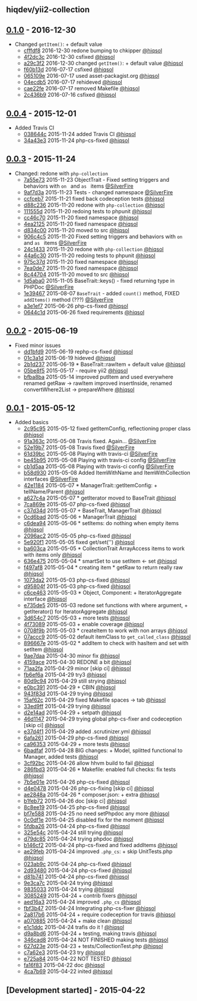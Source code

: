 hiqdev/yii2-collection
----------------------

## [0.1.0] - 2016-12-30

- Changed `getItem()`: + default value
    - [cfffdf8] 2016-12-30 redone bumping to chkipper [@hiqsol]
    - [4f2dc3c] 2016-12-30 csfixed [@hiqsol]
    - [a29c3f2] 2016-12-30 changed `getItem()`: + default value [@hiqsol]
    - [f60b13d] 2016-07-17 csfixed [@hiqsol]
    - [065109e] 2016-07-17 used asset-packagist.org [@hiqsol]
    - [04ecdb5] 2016-07-17 rehideved [@hiqsol]
    - [cae22fe] 2016-07-17 removed Makefile [@hiqsol]
    - [2c436b9] 2016-07-16 csfixed [@hiqsol]

## [0.0.4] - 2015-12-01

- Added Travis CI
    - [038644c] 2015-11-24 added Travis CI [@hiqsol]
    - [34a43e3] 2015-11-24 php-cs-fixed [@hiqsol]

## [0.0.3] - 2015-11-24

- Changed: redone with `php-collection`
    - [7a55e73] 2015-11-23 ObjectTrait - Fixed setting triggers and behaviors with `on ` and `as ` items [@SilverFire]
    - [9af7d3a] 2015-11-23 Tests - changed namespace [@SilverFire]
    - [ccfceb7] 2015-11-21 fixed back codeception tests [@hiqsol]
    - [d88c236] 2015-11-20 redone with `php-collection` [@hiqsol]
    - [111555d] 2015-11-20 redoing tests to phpunit [@hiqsol]
    - [cc46c70] 2015-11-20 fixed namespace [@hiqsol]
    - [4ea2125] 2015-11-20 fixed namespace [@hiqsol]
    - [d834c00] 2015-11-20 moved to src [@hiqsol]
    - [906c4c5] 2015-11-20 Fixed setting triggers and behaviors with `on ` and `as ` items [@SilverFire]
    - [24c1433] 2015-11-20 redone with `php-collection` [@hiqsol]
    - [44a6c30] 2015-11-20 redoing tests to phpunit [@hiqsol]
    - [975c37d] 2015-11-20 fixed namespace [@hiqsol]
    - [7ea0de7] 2015-11-20 fixed namespace [@hiqsol]
    - [8c44704] 2015-11-20 moved to src [@hiqsol]
    - [1d5aba0] 2015-11-05 BaseTrait::keys() - fixed returning type in PHPDoc [@SilverFire]
    - [1e39467] 2015-08-07 `BaseTrait` - added `count()` method, FIXED `addItems()` method (???) [@SilverFire]
    - [a3e1ef7] 2015-06-26 php-cs-fixed [@hiqsol]
    - [0644c1d] 2015-06-26 fixed requirements [@hiqsol]

## [0.0.2] - 2015-06-19

- Fixed minor issues
    - [dd1bfd9] 2015-06-19 rephp-cs-fixed [@hiqsol]
    - [01c3a1d] 2015-06-19 hideved [@hiqsol]
    - [2b1d237] 2015-06-19 * BaseTrait::rawItem + default value [@hiqsol]
    - [05be8f5] 2015-05-17 - require yii2 [@hiqsol]
    - [bfba8ba] 2015-05-14 improved putItem and used everywhere renamed getRaw -> rawItem improved insertInside, renamed convertWhere2List -> prepareWhere [@hiqsol]

## [0.0.1] - 2015-05-12

- Added basics
    - [2c95c95] 2015-05-12 fixed getItemConfig, reflectioning proper class [@hiqsol]
    - [91a363c] 2015-05-08 Travis fixed. Again... [@SilverFire]
    - [52e19b7] 2015-05-08 Travis fixed [@SilverFire]
    - [61d39bc] 2015-05-08 Playing with travis-ci [@SilverFire]
    - [be45b95] 2015-05-08 Playing with travis-ci config [@SilverFire]
    - [cb1d5aa] 2015-05-08 Playing with travis-ci config [@SilverFire]
    - [b58d930] 2015-05-08 Added ItemWithName and ItemWithCollection interfaces [@SilverFire]
    - [42e1184] 2015-05-07 * ManagerTrait::getItemConfig: + tellName/Parent [@hiqsol]
    - [a627c4a] 2015-05-07 * getIterator moved to BaseTrait [@hiqsol]
    - [7ca869e] 2015-05-07 php-cs-fixed [@hiqsol]
    - [c37d34d] 2015-05-07 + BaseTrait, ManagerTrait [@hiqsol]
    - [0cd6bad] 2015-05-06 + ManagerTrait [@hiqsol]
    - [c6dea94] 2015-05-06 * setItems: do nothing when empty items [@hiqsol]
    - [2096ac2] 2015-05-05 php-cs-fixed [@hiqsol]
    - [5e920f1] 2015-05-05 fixed get/set('') [@hiqsol]
    - [ba603ca] 2015-05-05 * CollectionTrait ArrayAccess items to work with items only [@hiqsol]
    - [636e475] 2015-05-04 * smartSet to use setItem <- set [@hiqsol]
    - [f497af8] 2015-05-04 * creating item * getRaw to return really raw [@hiqsol]
    - [1073da2] 2015-05-03 php-cs-fixed [@hiqsol]
    - [d95804f] 2015-05-03 php-cs-fixed [@hiqsol]
    - [c6ce463] 2015-05-03 * Object, Component: + IteratorAggregate interface [@hiqsol]
    - [e735de5] 2015-05-03 redone set functions with where argument, + getIterator() for IteratorAggregate [@hiqsol]
    - [3d654c7] 2015-05-03 + more tests [@hiqsol]
    - [4f73089] 2015-05-03 + enable coverage [@hiqsol]
    - [0708f9b] 2015-05-03 * createItem to work with non arrays [@hiqsol]
    - [07accc9] 2015-05-02 default itemClass to `get_called_class` [@hiqsol]
    - [896667e] 2015-05-02 * addItem to check with hasItem and set with setItem [@hiqsol]
    - [9ae7daa] 2015-04-30 minor fix [@hiqsol]
    - [4159ace] 2015-04-30 REDONE a bit [@hiqsol]
    - [71aa2fa] 2015-04-29 minor [skip ci] [@hiqsol]
    - [fb6ef6a] 2015-04-29 try3 [@hiqsol]
    - [80d9c94] 2015-04-29 still strying [@hiqsol]
    - [e0bc391] 2015-04-29 + CBIN [@hiqsol]
    - [943f83d] 2015-04-29 trying [@hiqsol]
    - [15af62c] 2015-04-29 fixed Makefile spaces -> tab [@hiqsol]
    - [33ed9ff] 2015-04-29 trying [@hiqsol]
    - [d2e14ad] 2015-04-29 + setpath [@hiqsol]
    - [46d1147] 2015-04-29 trying global php-cs-fixer and codeception [skip ci] [@hiqsol]
    - [e37d4f1] 2015-04-29 added .scrutinizer.yml [@hiqsol]
    - [6afa261] 2015-04-29 php-cs-fixed [@hiqsol]
    - [ca96353] 2015-04-29 + more tests [@hiqsol]
    - [6badfaf] 2015-04-28 BIG changes: + Model, splitted functional to Manager, added tests [@hiqsol]
    - [3cf92bc] 2015-04-26 allow hhvm build to fail [@hiqsol]
    - [286fbd3] 2015-04-26 * Makefile: enabled full checks: fix tests [@hiqsol]
    - [7b5e01e] 2015-04-26 php-cs-fixed [@hiqsol]
    - [d4e0478] 2015-04-26 php-cs-fixing [skip ci] [@hiqsol]
    - [ae2848a] 2015-04-26 * composer.json: + extra [@hiqsol]
    - [b1feb72] 2015-04-26 doc [skip ci] [@hiqsol]
    - [8c8ee19] 2015-04-25 php-cs-fixed [@hiqsol]
    - [bf7e588] 2015-04-25 no need setPhpdoc any more [@hiqsol]
    - [0c0df1e] 2015-04-25 disabled fix for the moment [@hiqsol]
    - [5fdba26] 2015-04-24 php-cs-fixed [@hiqsol]
    - [325e54c] 2015-04-24 still trying [@hiqsol]
    - [d79dc85] 2015-04-24 trying phpdoc [@hiqsol]
    - [b146cf2] 2015-04-24 php-cs-fixed and fixed addItems [@hiqsol]
    - [ae29feb] 2015-04-24 improved `.php_cs`: + skip UnitTests.php [@hiqsol]
    - [023ab9c] 2015-04-24 php-cs-fixed [@hiqsol]
    - [2d93480] 2015-04-24 php-cs-fixed [@hiqsol]
    - [d81b741] 2015-04-24 php-cs-fixed [@hiqsol]
    - [9e3ca7c] 2015-04-24 trying [@hiqsol]
    - [9835033] 2015-04-24 trying [@hiqsol]
    - [3085249] 2015-04-24 + contrib fixers [@hiqsol]
    - [aed16a3] 2015-04-24 improved `.php_cs` [@hiqsol]
    - [fbf3b47] 2015-04-24 Integrating php-cs-fixer [@hiqsol]
    - [2a817b6] 2015-04-24 + require codeception for travis [@hiqsol]
    - [a070885] 2015-04-24 + make clean [@hiqsol]
    - [e1c1ddc] 2015-04-24 trafis do it ! [@hiqsol]
    - [d9a8bd6] 2015-04-24 + testing, making travis [@hiqsol]
    - [346cad8] 2015-04-24 NOT FINISHED making tests [@hiqsol]
    - [627d23e] 2015-04-23 + tests/CollectionTest.php [@hiqsol]
    - [c7a62e3] 2015-04-23 try [@hiqsol]
    - [e725a84] 2015-04-22 NOT TESTED [@hiqsol]
    - [fa16f83] 2015-04-22 doc [@hiqsol]
    - [4ca7b69] 2015-04-22 inited [@hiqsol]

## [Development started] - 2015-04-22

[@hiqsol]: https://github.com/hiqsol
[sol@hiqdev.com]: https://github.com/hiqsol
[@SilverFire]: https://github.com/SilverFire
[d.naumenko.a@gmail.com]: https://github.com/SilverFire
[038644c]: https://github.com/hiqdev/yii2-collection/commit/038644c
[34a43e3]: https://github.com/hiqdev/yii2-collection/commit/34a43e3
[7a55e73]: https://github.com/hiqdev/yii2-collection/commit/7a55e73
[9af7d3a]: https://github.com/hiqdev/yii2-collection/commit/9af7d3a
[ccfceb7]: https://github.com/hiqdev/yii2-collection/commit/ccfceb7
[d88c236]: https://github.com/hiqdev/yii2-collection/commit/d88c236
[111555d]: https://github.com/hiqdev/yii2-collection/commit/111555d
[cc46c70]: https://github.com/hiqdev/yii2-collection/commit/cc46c70
[4ea2125]: https://github.com/hiqdev/yii2-collection/commit/4ea2125
[d834c00]: https://github.com/hiqdev/yii2-collection/commit/d834c00
[906c4c5]: https://github.com/hiqdev/yii2-collection/commit/906c4c5
[24c1433]: https://github.com/hiqdev/yii2-collection/commit/24c1433
[44a6c30]: https://github.com/hiqdev/yii2-collection/commit/44a6c30
[975c37d]: https://github.com/hiqdev/yii2-collection/commit/975c37d
[7ea0de7]: https://github.com/hiqdev/yii2-collection/commit/7ea0de7
[8c44704]: https://github.com/hiqdev/yii2-collection/commit/8c44704
[1d5aba0]: https://github.com/hiqdev/yii2-collection/commit/1d5aba0
[1e39467]: https://github.com/hiqdev/yii2-collection/commit/1e39467
[a3e1ef7]: https://github.com/hiqdev/yii2-collection/commit/a3e1ef7
[0644c1d]: https://github.com/hiqdev/yii2-collection/commit/0644c1d
[dd1bfd9]: https://github.com/hiqdev/yii2-collection/commit/dd1bfd9
[01c3a1d]: https://github.com/hiqdev/yii2-collection/commit/01c3a1d
[2b1d237]: https://github.com/hiqdev/yii2-collection/commit/2b1d237
[05be8f5]: https://github.com/hiqdev/yii2-collection/commit/05be8f5
[bfba8ba]: https://github.com/hiqdev/yii2-collection/commit/bfba8ba
[2c95c95]: https://github.com/hiqdev/yii2-collection/commit/2c95c95
[91a363c]: https://github.com/hiqdev/yii2-collection/commit/91a363c
[52e19b7]: https://github.com/hiqdev/yii2-collection/commit/52e19b7
[61d39bc]: https://github.com/hiqdev/yii2-collection/commit/61d39bc
[be45b95]: https://github.com/hiqdev/yii2-collection/commit/be45b95
[cb1d5aa]: https://github.com/hiqdev/yii2-collection/commit/cb1d5aa
[b58d930]: https://github.com/hiqdev/yii2-collection/commit/b58d930
[42e1184]: https://github.com/hiqdev/yii2-collection/commit/42e1184
[a627c4a]: https://github.com/hiqdev/yii2-collection/commit/a627c4a
[7ca869e]: https://github.com/hiqdev/yii2-collection/commit/7ca869e
[c37d34d]: https://github.com/hiqdev/yii2-collection/commit/c37d34d
[0cd6bad]: https://github.com/hiqdev/yii2-collection/commit/0cd6bad
[c6dea94]: https://github.com/hiqdev/yii2-collection/commit/c6dea94
[2096ac2]: https://github.com/hiqdev/yii2-collection/commit/2096ac2
[5e920f1]: https://github.com/hiqdev/yii2-collection/commit/5e920f1
[ba603ca]: https://github.com/hiqdev/yii2-collection/commit/ba603ca
[636e475]: https://github.com/hiqdev/yii2-collection/commit/636e475
[f497af8]: https://github.com/hiqdev/yii2-collection/commit/f497af8
[1073da2]: https://github.com/hiqdev/yii2-collection/commit/1073da2
[d95804f]: https://github.com/hiqdev/yii2-collection/commit/d95804f
[c6ce463]: https://github.com/hiqdev/yii2-collection/commit/c6ce463
[e735de5]: https://github.com/hiqdev/yii2-collection/commit/e735de5
[3d654c7]: https://github.com/hiqdev/yii2-collection/commit/3d654c7
[4f73089]: https://github.com/hiqdev/yii2-collection/commit/4f73089
[0708f9b]: https://github.com/hiqdev/yii2-collection/commit/0708f9b
[07accc9]: https://github.com/hiqdev/yii2-collection/commit/07accc9
[896667e]: https://github.com/hiqdev/yii2-collection/commit/896667e
[9ae7daa]: https://github.com/hiqdev/yii2-collection/commit/9ae7daa
[4159ace]: https://github.com/hiqdev/yii2-collection/commit/4159ace
[71aa2fa]: https://github.com/hiqdev/yii2-collection/commit/71aa2fa
[fb6ef6a]: https://github.com/hiqdev/yii2-collection/commit/fb6ef6a
[80d9c94]: https://github.com/hiqdev/yii2-collection/commit/80d9c94
[e0bc391]: https://github.com/hiqdev/yii2-collection/commit/e0bc391
[943f83d]: https://github.com/hiqdev/yii2-collection/commit/943f83d
[15af62c]: https://github.com/hiqdev/yii2-collection/commit/15af62c
[33ed9ff]: https://github.com/hiqdev/yii2-collection/commit/33ed9ff
[d2e14ad]: https://github.com/hiqdev/yii2-collection/commit/d2e14ad
[46d1147]: https://github.com/hiqdev/yii2-collection/commit/46d1147
[e37d4f1]: https://github.com/hiqdev/yii2-collection/commit/e37d4f1
[6afa261]: https://github.com/hiqdev/yii2-collection/commit/6afa261
[ca96353]: https://github.com/hiqdev/yii2-collection/commit/ca96353
[6badfaf]: https://github.com/hiqdev/yii2-collection/commit/6badfaf
[3cf92bc]: https://github.com/hiqdev/yii2-collection/commit/3cf92bc
[286fbd3]: https://github.com/hiqdev/yii2-collection/commit/286fbd3
[7b5e01e]: https://github.com/hiqdev/yii2-collection/commit/7b5e01e
[d4e0478]: https://github.com/hiqdev/yii2-collection/commit/d4e0478
[ae2848a]: https://github.com/hiqdev/yii2-collection/commit/ae2848a
[b1feb72]: https://github.com/hiqdev/yii2-collection/commit/b1feb72
[8c8ee19]: https://github.com/hiqdev/yii2-collection/commit/8c8ee19
[bf7e588]: https://github.com/hiqdev/yii2-collection/commit/bf7e588
[0c0df1e]: https://github.com/hiqdev/yii2-collection/commit/0c0df1e
[5fdba26]: https://github.com/hiqdev/yii2-collection/commit/5fdba26
[325e54c]: https://github.com/hiqdev/yii2-collection/commit/325e54c
[d79dc85]: https://github.com/hiqdev/yii2-collection/commit/d79dc85
[b146cf2]: https://github.com/hiqdev/yii2-collection/commit/b146cf2
[ae29feb]: https://github.com/hiqdev/yii2-collection/commit/ae29feb
[023ab9c]: https://github.com/hiqdev/yii2-collection/commit/023ab9c
[2d93480]: https://github.com/hiqdev/yii2-collection/commit/2d93480
[d81b741]: https://github.com/hiqdev/yii2-collection/commit/d81b741
[9e3ca7c]: https://github.com/hiqdev/yii2-collection/commit/9e3ca7c
[9835033]: https://github.com/hiqdev/yii2-collection/commit/9835033
[3085249]: https://github.com/hiqdev/yii2-collection/commit/3085249
[aed16a3]: https://github.com/hiqdev/yii2-collection/commit/aed16a3
[fbf3b47]: https://github.com/hiqdev/yii2-collection/commit/fbf3b47
[2a817b6]: https://github.com/hiqdev/yii2-collection/commit/2a817b6
[a070885]: https://github.com/hiqdev/yii2-collection/commit/a070885
[e1c1ddc]: https://github.com/hiqdev/yii2-collection/commit/e1c1ddc
[d9a8bd6]: https://github.com/hiqdev/yii2-collection/commit/d9a8bd6
[346cad8]: https://github.com/hiqdev/yii2-collection/commit/346cad8
[627d23e]: https://github.com/hiqdev/yii2-collection/commit/627d23e
[c7a62e3]: https://github.com/hiqdev/yii2-collection/commit/c7a62e3
[e725a84]: https://github.com/hiqdev/yii2-collection/commit/e725a84
[fa16f83]: https://github.com/hiqdev/yii2-collection/commit/fa16f83
[4ca7b69]: https://github.com/hiqdev/yii2-collection/commit/4ca7b69
[4f2dc3c]: https://github.com/hiqdev/yii2-collection/commit/4f2dc3c
[a29c3f2]: https://github.com/hiqdev/yii2-collection/commit/a29c3f2
[f60b13d]: https://github.com/hiqdev/yii2-collection/commit/f60b13d
[065109e]: https://github.com/hiqdev/yii2-collection/commit/065109e
[04ecdb5]: https://github.com/hiqdev/yii2-collection/commit/04ecdb5
[cae22fe]: https://github.com/hiqdev/yii2-collection/commit/cae22fe
[2c436b9]: https://github.com/hiqdev/yii2-collection/commit/2c436b9
[Under development]: https://github.com/hiqdev/yii2-collection/compare/0.0.4...HEAD
[0.0.4]: https://github.com/hiqdev/yii2-collection/compare/0.0.3...0.0.4
[0.0.3]: https://github.com/hiqdev/yii2-collection/compare/0.0.2...0.0.3
[0.0.2]: https://github.com/hiqdev/yii2-collection/compare/0.0.1...0.0.2
[0.0.1]: https://github.com/hiqdev/yii2-collection/releases/tag/0.0.1
[cfffdf8]: https://github.com/hiqdev/yii2-collection/commit/cfffdf8
[0.1.0]: https://github.com/hiqdev/yii2-collection/compare/0.0.4...0.1.0
